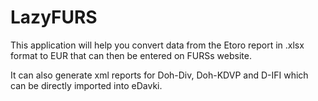 # LazyFURS

This application will help you convert data from the Etoro report in .xlsx format to EUR that can then be entered on FURSs website.

It can also generate xml reports for Doh-Div, Doh-KDVP and D-IFI which can be directly imported into eDavki.